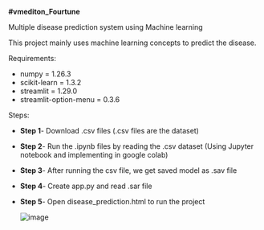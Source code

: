 **#vmediton_Fourtune**

Multiple disease prediction system using Machine learning

This project mainly uses machine learning concepts to predict the disease.

Requirements:
- numpy = 1.26.3
- scikit-learn = 1.3.2
- streamlit = 1.29.0
- streamlit-option-menu = 0.3.6


Steps:

- **Step 1**- Download .csv files (.csv files are the dataset)
- **Step 2**- Run the .ipynb files by reading the .csv dataset (Using Jupyter notebook and implementing in google colab)
- **Step 3**- After running the csv file, we get saved model as .sav file
- **Step 4**- Create app.py and read .sar file
- **Step 5**- Open disease_prediction.html to run the project

  ![image](https://github.com/user-attachments/assets/c2a7d90b-550a-4c03-872e-b1ac00b0e402)


